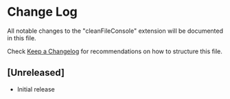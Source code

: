 # Change Log

All notable changes to the "cleanFileConsole" extension will be documented in this file.

Check [Keep a Changelog](http://keepachangelog.com/) for recommendations on how to structure this file.

## [Unreleased]

- Initial release